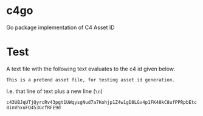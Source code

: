 # c4go
Go package implementation of C4 Asset ID


# Test 

A text file with the following text evaluates to the c4 id given below.

```text
This is a pretend asset file, for testing asset id generation.

```

I.e. that line of text plus a new line (`\n`)

`c43UBJqUTjQyrcRv43pgt1UWqysgNud7a7Kohjp1Z4w1gD8LGv4p1FK48kC8ufPPRpbEtc8inVhxuFQ453GcfRFE9d`

